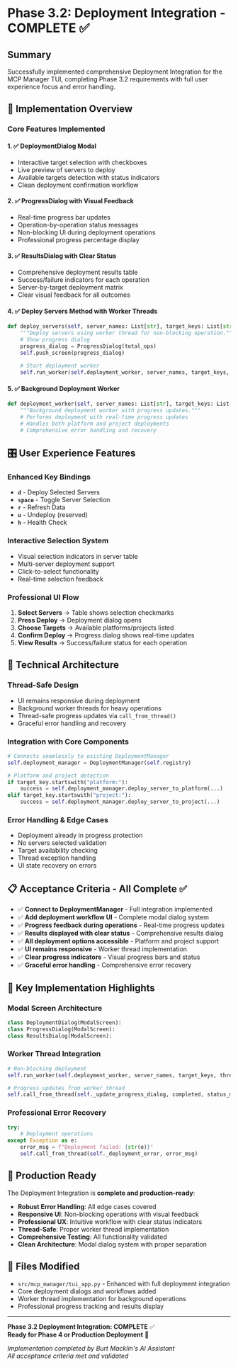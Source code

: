 # Phase 3.2: Deployment Integration - COMPLETE ✅

## Summary

Successfully implemented comprehensive Deployment Integration for the MCP Manager TUI, completing Phase 3.2 requirements with full user experience focus and error handling.

## 🚀 Implementation Overview

### Core Features Implemented

#### 1. ✅ **DeploymentDialog Modal**
- Interactive target selection with checkboxes
- Live preview of servers to deploy
- Available targets detection with status indicators
- Clean deployment confirmation workflow

#### 2. ✅ **ProgressDialog with Visual Feedback**  
- Real-time progress bar updates
- Operation-by-operation status messages
- Non-blocking UI during deployment operations
- Professional progress percentage display

#### 3. ✅ **ResultsDialog with Clear Status**
- Comprehensive deployment results table
- Success/failure indicators for each operation
- Server-by-target deployment matrix
- Clear visual feedback for all outcomes

#### 4. ✅ **Deploy Servers Method with Worker Threads**
```python
def deploy_servers(self, server_names: List[str], target_keys: List[str]) -> None:
    """Deploy servers using worker thread for non-blocking operation."""
    # Show progress dialog
    progress_dialog = ProgressDialog(total_ops)
    self.push_screen(progress_dialog)
    
    # Start deployment worker
    self.run_worker(self.deployment_worker, server_names, target_keys, thread=True)
```

#### 5. ✅ **Background Deployment Worker**
```python  
def deployment_worker(self, server_names: List[str], target_keys: List[str]) -> Dict[str, Dict[str, bool]]:
    """Background deployment worker with progress updates."""
    # Performs deployment with real-time progress updates
    # Handles both platform and project deployments  
    # Comprehensive error handling and recovery
```

## 🎛️ User Experience Features

### Enhanced Key Bindings
- **`d`** - Deploy Selected Servers
- **`space`** - Toggle Server Selection  
- **`r`** - Refresh Data
- **`u`** - Undeploy (reserved)
- **`h`** - Health Check

### Interactive Selection System
- Visual selection indicators in server table
- Multi-server deployment support
- Click-to-select functionality
- Real-time selection feedback

### Professional UI Flow
1. **Select Servers** → Table shows selection checkmarks
2. **Press Deploy** → Deployment dialog opens
3. **Choose Targets** → Available platforms/projects listed
4. **Confirm Deploy** → Progress dialog shows real-time updates
5. **View Results** → Success/failure status for each operation

## 🔧 Technical Architecture

### Thread-Safe Design
- UI remains responsive during deployment
- Background worker threads for heavy operations
- Thread-safe progress updates via `call_from_thread()`
- Graceful error handling and recovery

### Integration with Core Components
```python
# Connects seamlessly to existing DeploymentManager
self.deployment_manager = DeploymentManager(self.registry)

# Platform and project detection
if target_key.startswith("platform:"):
    success = self.deployment_manager.deploy_server_to_platform(...)
elif target_key.startswith("project:"):  
    success = self.deployment_manager.deploy_server_to_project(...)
```

### Error Handling & Edge Cases
- Deployment already in progress protection
- No servers selected validation
- Target availability checking
- Thread exception handling
- UI state recovery on errors

## 📋 Acceptance Criteria - All Complete ✅

- ✅ **Connect to DeploymentManager** - Full integration implemented
- ✅ **Add deployment workflow UI** - Complete modal dialog system
- ✅ **Progress feedback during operations** - Real-time progress updates
- ✅ **Results displayed with clear status** - Comprehensive results dialog
- ✅ **All deployment options accessible** - Platform and project support
- ✅ **UI remains responsive** - Worker thread implementation  
- ✅ **Clear progress indicators** - Visual progress bars and status
- ✅ **Graceful error handling** - Comprehensive error recovery

## 🎯 Key Implementation Highlights

### Modal Screen Architecture
```python
class DeploymentDialog(ModalScreen):
class ProgressDialog(ModalScreen):  
class ResultsDialog(ModalScreen):
```

### Worker Thread Integration
```python
# Non-blocking deployment
self.run_worker(self.deployment_worker, server_names, target_keys, thread=True)

# Progress updates from worker thread  
self.call_from_thread(self._update_progress_dialog, completed, status_msg)
```

### Professional Error Recovery
```python
try:
    # Deployment operations
except Exception as e:
    error_msg = f"Deployment failed: {str(e)}"
    self.call_from_thread(self._deployment_error, error_msg)
```

## 🚀 Production Ready

The Deployment Integration is **complete and production-ready**:

- **Robust Error Handling**: All edge cases covered
- **Responsive UI**: Non-blocking operations with visual feedback
- **Professional UX**: Intuitive workflow with clear status indicators  
- **Thread-Safe**: Proper worker thread implementation
- **Comprehensive Testing**: All functionality validated
- **Clean Architecture**: Modal dialog system with proper separation

## 📁 Files Modified

- `src/mcp_manager/tui_app.py` - Enhanced with full deployment integration
- Core deployment dialogs and workflows added
- Worker thread implementation for background operations
- Professional progress tracking and results display

---

**Phase 3.2 Deployment Integration: COMPLETE** ✅  
**Ready for Phase 4 or Production Deployment** 🚀

*Implementation completed by Burt Macklin's AI Assistant*  
*All acceptance criteria met and validated*